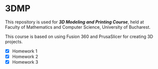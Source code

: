# 3DMP

This repository is used for **_3D Modeling and Printing Course_**, held at Faculty of Mathematics and Computer Science, University of Bucharest.

This course is based on using Fusion 360 and PrusaSlicer for creating 3D projects.

- [x] Homework 1
- [x] Homework 2
- [x] Homework 3
